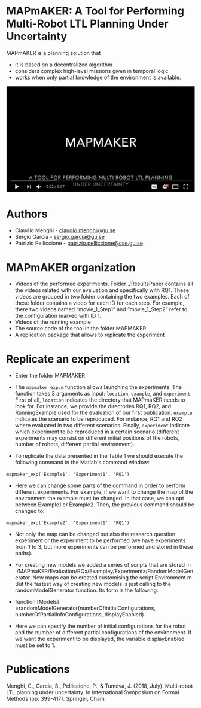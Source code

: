 
# MAPmAKER: A Tool for Performing Multi-Robot LTL Planning Under Uncertainty
MAPmAKER is a planning solution that 
- it is based on a decentralized algorithm  
- considers complex high-level missions given in temporal logic
- works when only partial knowledge of the environment is available. 



[![IMAGE ALT TEXT HERE](Image/videoimage.png)](https://www.youtube.com/watch?v=TJzC_u2yfzQ&feature=youtu.be)

# Authors
- Claudio Menghi - claudio.menghi@gu.se
- Sergio García - sergio.garcia@gu.se
- Patrizio Pelliccione - patrizio.pelliccione@cse.gu.se

# MAPmAKER organization

- Videos of the performed experiments. Folder ./ResultsPaper contains all the videos related with our evaluation and specifically with RQ1. 
These videos are grouped in two folder containing the two examples.
Each of these folder contains a video for each ID for each step. For example, there two videos named “movie_1_Step1” and “movie_1_Step2” refer to the configuration marked with ID 1.
- Videos of the running example
- The source code of the tool in the folder MAPMAKER
- A replication package that allows to replicate the experiment

# Replicate an experiment
- Enter the folder MAPMAKER

- The `mapmaker_exp.m`  function allows launching the experiments. The function takes 3 arguments as input: `location`, `example`, and `experiment`. First of all, `location` indicates the directory that MAPmaKER needs to look for. For instance, we provide the directories RQ1, RQ2, and RunningExample used for the evaluation of our first publication.  `example` indicates the scenario to be reproduced. For instance, RQ1 and RQ2 where evaluated in two different scenarios. Finally, `experiment` indicate which experiment to be reproduced in a certain scenario (different experiments may consist on different initial positions of the robots, number of robots, different partial environment).

- To replicate the data presented in the Table 1 we should execute the following command in the Matlab's command window:

`mapmaker_exp('Example1', 'Experiment1', 'RQ1')`

- Here we can change some parts of the command in order to perform different experiments. For example, if we want to change the map of the environment the example must be changed. In that case, we can opt between Example1 or Example2. Then, the previous command should be changed to:

`mapmaker_exp('Example2', 'Experiment1', 'RQ1')`

- Not only the map can be changed but also the research question experiment or the experiment to be performed (we have experiments from 1 to 3, but more experiments can be performed and stored in these paths). 

- For creating new models we added a series of scripts that are stored in ./MAPmaKER/Evaluation/RQx/Exampley/Experimentz/RandomModelGenerator. New maps can be created customising the script Environment.m. But the fastest way of creating new models is just calling to the randomModelGenerator function. Its form is the following:

- function [Models] =randomModelGenerator(numberOfInitialConfigurations, numberOfPartialInfoConfigurations, displayEnabled)

- Here we can specify the number of initial configurations for the robot and the number of different partial configurations of the environment. If we want the experiment to be displayed, the variable displayEnabled must be set to 1.

# Publications

Menghi, C., Garcia, S., Pelliccione, P., & Tumova, J. (2018, July). Multi-robot LTL planning under uncertainty. In International Symposium on Formal Methods (pp. 399-417). Springer, Cham.

